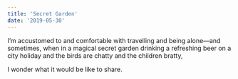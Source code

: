 ```yaml
---
title: 'Secret Garden'
date: '2019-05-30'
---
```


I’m accustomed to and comfortable with travelling
and being alone—and sometimes,
when in a magical secret garden
drinking a refreshing beer
on a city holiday
and the birds are chatty
and the children bratty,

I wonder what it would be like to share.

